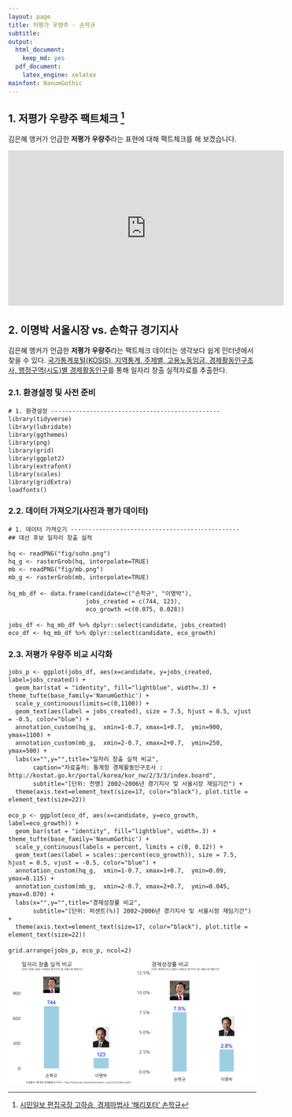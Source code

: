 ```yaml
---
layout: page
title: 저평가 우량주 - 손학규
subtitle: 
output:
  html_document: 
    keep_md: yes
  pdf_document:
    latex_engine: xelatex
mainfont: NanumGothic
---
```




## 1. 저평가 우량주 팩트체크 [^siminilbo-hq]
 
[^siminilbo-hq]: [시민일보 편집국장 고하승, 경제마법사 ‘해리포터’ 손학규](http://www.siminilbo.co.kr/news/articleView.html?idxno=496985)
 
김은혜 앵커가 언급한 **저평가 우량주**라는 표현에 대해 팩트체크를 해 보겠습니다.

<iframe width="560" height="315" src="https://www.youtube.com/embed/VjViKJHo-uM?start=391" frameborder="0" allowfullscreen></iframe>

## 2. 이명박 서울시장 vs. 손학규 경기지사

김은혜 앵커가 언급한 **저평가 우량주**라는 팩트체크 데이터는 생각보다 쉽게 인터넷에서 찾을 수 있다.
[국가통계포털(KOSIS), 지역통계, 주제별, 고용노동임금, 경제활동인구조사, 행정구역(시도)별 경제활동인구](http://kosis.kr/statisticsList/statisticsList_02List.jsp?vwcd=MT_ATITLE01&parmTabId=M_02_01_01#SubCont)를 통해
일자리 창출 실적자료를 추출한다.

### 2.1. 환경설정 및 사전 준비


~~~{.r}
# 1. 환경설정 ------------------------------------------------
library(tidyverse)
library(lubridate)
library(ggthemes)
library(png)
library(grid)
library(ggplot2)
library(extrafont)
library(scales)
library(gridExtra)
loadfonts()
~~~

### 2.2. 데이터 가져오기(사진과 평가 데이터)


~~~{.r}
# 1. 데이터 가져오기 ------------------------------------------------
## 대선 후보 일자리 창출 실적

hq <- readPNG("fig/sohn.png")
hq_g <- rasterGrob(hq, interpolate=TRUE)
mb <- readPNG("fig/mb.png")
mb_g <- rasterGrob(mb, interpolate=TRUE)

hq_mb_df <- data.frame(candidate=c("손학규", "이명박"),
                      jobs_created = c(744, 123),
                      eco_growth =c(0.075, 0.028))

jobs_df <- hq_mb_df %>% dplyr::select(candidate, jobs_created)
eco_df <- hq_mb_df %>% dplyr::select(candidate, eco_growth)
~~~

### 2.3. 저평가 우량주 비교 시각화


~~~{.r}
jobs_p <- ggplot(jobs_df, aes(x=candidate, y=jobs_created, label=jobs_created)) +
  geom_bar(stat = "identity", fill="lightblue", width=.3) + theme_tufte(base_family='NanumGothic') + 
  scale_y_continuous(limits=c(0,1100)) +
  geom_text(aes(label = jobs_created), size = 7.5, hjust = 0.5, vjust = -0.5, color="blue") +
  annotation_custom(hq_g,  xmin=1-0.7, xmax=1+0.7,  ymin=900, ymax=1100) +
  annotation_custom(mb_g,  xmin=2-0.7, xmax=2+0.7,  ymin=250, ymax=500) +
  labs(x="",y="",title="일자리 창출 실적 비교",
       caption="자료출처: 통계청 경제활동인구조사 : http://kostat.go.kr/portal/korea/kor_nw/2/3/3/index.board",
       subtitle="[단위: 천명] 2002~2006년 경기지사 및 서울시장 재임기간") +
  theme(axis.text=element_text(size=17, color="black"), plot.title = element_text(size=22))

eco_p <- ggplot(eco_df, aes(x=candidate, y=eco_growth, label=eco_growth)) +
  geom_bar(stat = "identity", fill="lightblue", width=.3) + theme_tufte(base_family='NanumGothic') + 
  scale_y_continuous(labels = percent, limits = c(0, 0.12)) +
  geom_text(aes(label = scales::percent(eco_growth)), size = 7.5, hjust = 0.5, vjust = -0.5, color="blue") +
  annotation_custom(hq_g,  xmin=1-0.7, xmax=1+0.7,  ymin=0.09, ymax=0.115) +
  annotation_custom(mb_g,  xmin=2-0.7, xmax=2+0.7,  ymin=0.045, ymax=0.070) +
  labs(x="",y="",title="경제성장률 비교",
       subtitle="[단위: 퍼센트(%)] 2002~2006년 경기지사 및 서울시장 재임기간") +
  theme(axis.text=element_text(size=17, color="black"), plot.title = element_text(size=22))

grid.arrange(jobs_p, eco_p, ncol=2)
~~~

<img src="fig/hq-mb-viz-1.png" title="plot of chunk hq-mb-viz" alt="plot of chunk hq-mb-viz" style="display: block; margin: auto;" />
